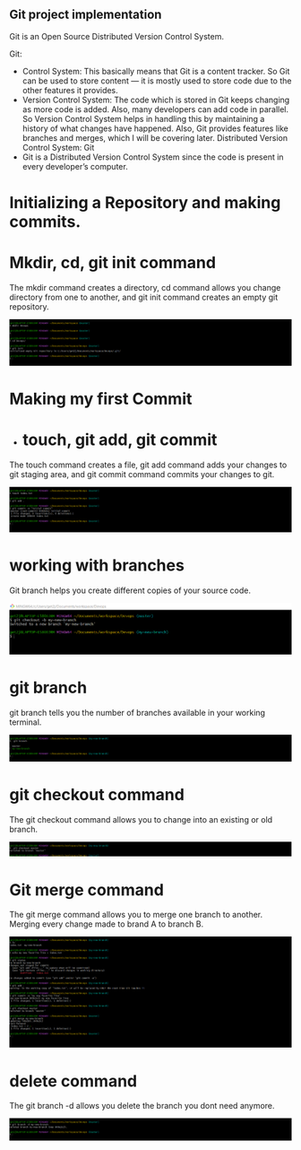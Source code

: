 ## Git project implementation
Git is an Open Source Distributed Version Control System.

Git:
- Control System: This basically means that Git is a content tracker. So Git can be used to store content — it is mostly used to store code due to the other features it provides.
- Version Control System: The code which is stored in Git keeps changing as more code is added. Also, many developers can add code in parallel. So Version Control System helps in handling this by maintaining a history of what changes have happened. Also, Git provides features like branches and merges, which I will be covering later.
Distributed Version Control System: Git 
- Git is a Distributed Version Control System since the code is present in every developer’s computer.

# Initializing a Repository and making commits.

# Mkdir, cd, git init command

The mkdir command creates a directory, cd command allows you change directory from one to another, and git init command creates an empty git repository.

![mkdir](./img/1.%20mkdir.png)

# Making my first Commit
- # touch, git add, git commit

The touch command creates a file, git add command adds your changes to git staging area, and git commit command commits your changes to git.

![commit](./img/2.%20commit.png)

# working with branches
Git branch helps you create different copies of your source code.

![branch](./img/3.%20branch.png)

# git branch

git branch tells you the number of branches available in your working terminal.

![branches](./img/4.%20branches.png)

# git checkout command


The git checkout command allows you to change into an existing or old branch.

![checkout](./img/5.%20checkout.png)

# Git merge command

The git merge command allows you to merge one branch to another. Merging every change made to brand A to branch B.

![merge](./img/6.%20merge.png)

# delete command

The git branch -d <branch name> allows you delete the branch you dont need anymore.

![delete](./img/7.%20delete%20branch.png)

